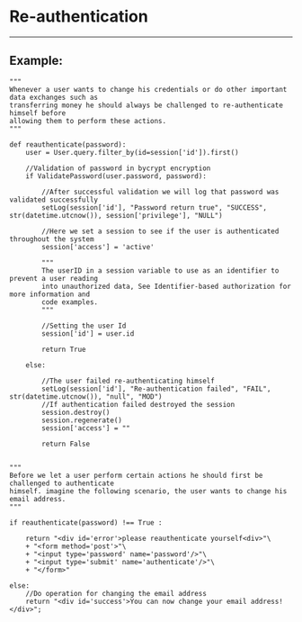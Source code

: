# Re-authentication
-------

## Example:
    

    """
    Whenever a user wants to change his credentials or do other important data exchanges such as
    transferring money he should always be challenged to re-authenticate himself before
    allowing them to perform these actions.
    """
    
    def reauthenticate(password):
        user = User.query.filter_by(id=session['id']).first()

        //Validation of password in bycrypt encryption
        if ValidatePassword(user.password, password):
        
            //After successful validation we will log that password was validated successfully
            setLog(session['id'], "Password return true", "SUCCESS", str(datetime.utcnow()), session['privilege'], "NULL")

            //Here we set a session to see if the user is authenticated throughout the system
            session['access'] = 'active'

            """
            The userID in a session variable to use as an identifier to prevent a user reading
            into unauthorized data, See Identifier-based authorization for more information and
            code examples.
            """

            //Setting the user Id
            session['id'] = user.id

            return True

        else:

            //The user failed re-authenticating himself
            setLog(session['id'], "Re-authentication failed", "FAIL", str(datetime.utcnow()), "null", "MOD")
            //If authentication failed destroyed the session
            session.destroy()
            session.regenerate()
            session['access'] = ""

            return False


    """
    Before we let a user perform certain actions he should first be challenged to authenticate
    himself. imagine the following scenario, the user wants to change his email address.
    """

    if reauthenticate(password) !== True :

        return "<div id='error'>please reauthenticate yourself<div>"\
    	+ "<form method='post'>"\
    	+ "<input type='password' name='password'/>"\
    	+ "<input type='submit' name='authenticate'/>"\
    	+ "</form>"

    else:
    	//Do operation for changing the email address
    	return "<div id='success'>You can now change your email address!</div>";

